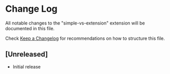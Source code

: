 # Change Log

All notable changes to the "simple-vs-extension" extension will be documented in this file.

Check [Keep a Changelog](http://keepachangelog.com/) for recommendations on how to structure this file.

## [Unreleased]

- Initial release